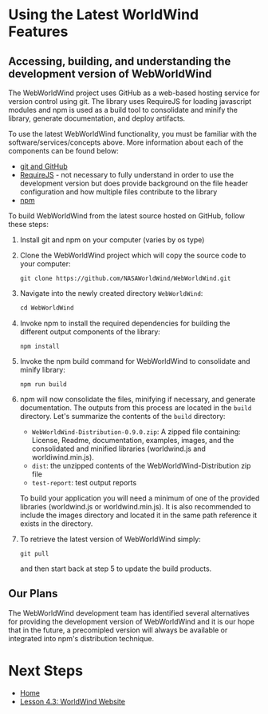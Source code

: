 <style>
    iframe {
        width: 100 vw;
        height: 700px;
    }
</style>
# Using the Latest WorldWind Features

## Accessing, building, and understanding the development version of WebWorldWind

The WebWorldWind project uses GitHub as a web-based hosting service for version control using git. The library uses RequireJS for loading javascript modules and npm is used as a build tool to consolidate and minify the library, generate documentation, and deploy artifacts.

To use the latest WebWorldWind functionality, you must be familiar with the software/services/concepts above. More information about each of the components can be found below:
 
 - [git and GitHub](https://product.hubspot.com/blog/git-and-github-tutorial-for-beginners)
 - [RequireJS](http://requirejs.org/) - not necessary to fully understand in order to use the development version but does provide background on the file header configuration and how multiple files contribute to the library
 - [npm](https://docs.npmjs.com/getting-started/what-is-npm)
 
To build WebWorldWind from the latest source hosted on GitHub, follow these steps:

1. Install git and npm on your computer (varies by os type)

2. Clone the WebWorldWind project which will copy the source code to your computer:
    
    ```
    git clone https://github.com/NASAWorldWind/WebWorldWind.git
    ```
    
3. Navigate into the newly created directory `WebWorldWind`:

    ```javascript
    cd WebWorldWind
    ```
    
4. Invoke npm to install the required dependencies for building the different output components of the library:

    ```
    npm install
    ```

5. Invoke the npm build command for WebWorldWind to consolidate and minify library:

    ```
    npm run build
    ```
    
6. npm will now consolidate the files, minifying if necessary, and generate documentation. The outputs from this process are located in the `build` directory. Let's summarize the contents of the `build` directory:

    - `WebWorldWind-Distribution-0.9.0.zip`: A zipped file containing: License, Readme, documentation, examples, images, and the consolidated and minified libraries (worldwind.js and worldiwind.min.js).
    - `dist`: the unzipped contents of the WebWorldWind-Distribution zip file
    - `test-report`: test output reports
    
    To build your application you will need a minimum of one of the provided libraries (worldwind.js or worldwind.min.js). It is also recommended to include the images directory and located it in the same path reference it exists in the directory.
    
7. To retrieve the latest version of WebWorldWind simply:

    ```
    git pull
    ```

    and then start back at step 5 to update the build products.
    
## Our Plans

The WebWorldWind development team has identified several alternatives for providing the development version of WebWorldWind and it is our hope that in the future, a precomipled version will always be available or integrated into npm's distribution technique.

# Next Steps
    
* [Home](../../)
* [Lesson 4.3: WorldWind Website](https://worldwind.arc.nasa.gov/)
